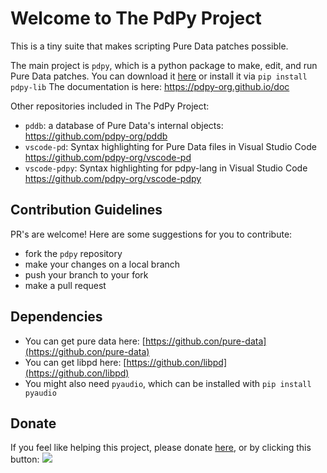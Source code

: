 # Welcome to The PdPy Project

This is a tiny suite that makes scripting Pure Data patches possible.

The main project is `pdpy`, which is a python package to make, edit, and run Pure Data patches.
You can download it [here](https://github.com/pdpy-org/pdpy) or install it via `pip install pdpy-lib`
The documentation is here: <https://pdpy-org.github.io/doc>

Other repositories included in The PdPy Project:

* `pddb`: a database of Pure Data's internal objects: <https://github.com/pdpy-org/pddb>
* `vscode-pd`: Syntax highlighting for Pure Data files in Visual Studio Code <https://github.com/pdpy-org/vscode-pd>
* `vscode-pdpy`: Syntax highlighting for pdpy-lang in Visual Studio Code <https://github.com/pdpy-org/vscode-pdpy>

## Contribution Guidelines

PR's are welcome!
Here are some suggestions for you to contribute:

* fork the `pdpy` repository
* make your changes on a local branch
* push your branch to your fork
* make a pull request

## Dependencies

* You can get pure data here: [https://github.con/pure-data](https://github.con/pure-data)
* You can get libpd here: [https://github.con/libpd](https://github.con/libpd)
* You might also need `pyaudio`, which can be installed with `pip install pyaudio`

## Donate

If you feel like helping this project, please donate [here](https://www.paypal.com/donate/?business=B5TMA7FZ4BXA2&no_recurring=0&currency_code=USD), or by clicking this button:
[![](https://www.paypalobjects.com/en_US/i/btn/btn_donateCC_LG.gif)](https://www.paypal.com/donate/?business=B5TMA7FZ4BXA2&no_recurring=0&currency_code=USD)
